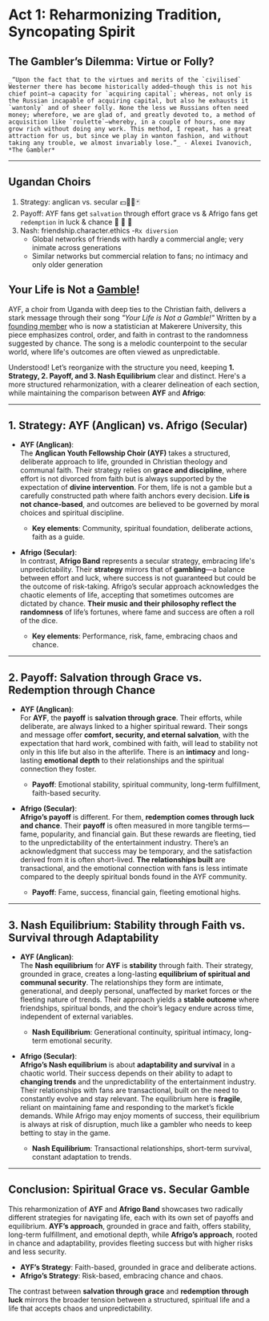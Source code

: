 # Act 1: Reharmonizing Tradition, Syncopating Spirit

## The Gambler’s Dilemma: Virtue or Folly?

```{admonition} The Gambler
_“Upon the fact that to the virtues and merits of the `civilised` Westerner there has become historically added—though this is not his chief point—a capacity for `acquiring capital`; whereas, not only is the Russian incapable of acquiring capital, but also he exhausts it `wantonly` and of sheer folly. None the less we Russians often need money; wherefore, we are glad of, and greatly devoted to, a method of acquisition like `roulette`—whereby, in a couple of hours, one may grow rich without doing any work. This method, I repeat, has a great attraction for us, but since we play in wanton fashion, and without taking any trouble, we almost invariably lose.”_ - Alexei Ivanovich, *The Gambler*  
```

---

## Ugandan Choirs
1. Strategy: anglican vs. secular 💵🎱🎲🃏 
2. Payoff: AYF fans get `salvation` through effort grace vs & Afrigo fans get `redemption` in luck & chance 🦠 🧬 🧪 
3. Nash: friendship.character.ethics -`Rx diversion`
   - Global networks of friends with hardly a commercial angle; very inimate across generations
   - Similar networks but commercial relation to fans; no intimacy and only older generation

## Your Life is Not a [Gamble](https://www.youtube.com/watch?v=SSRYxFjIe3Q)!
AYF, a choir from Uganda with deep ties to the Christian faith, delivers a stark message through their song *"Your Life is Not a Gamble!"* Written by a [founding member](https://easi.ac.ug/dr-abraham-owino/) who is now a statistician at Makerere University, this piece emphasizes control, order, and faith in contrast to the randomness suggested by chance. The song is a melodic counterpoint to the secular world, where life's outcomes are often viewed as unpredictable.

Understood! Let’s reorganize with the structure you need, keeping **1. Strategy, 2. Payoff, and 3. Nash Equilibrium** clear and distinct. Here's a more structured reharmonization, with a clearer delineation of each section, while maintaining the comparison between **AYF** and **Afrigo**:

---

## 1. **Strategy: AYF (Anglican) vs. Afrigo (Secular)**

- **AYF (Anglican)**:  
  The **Anglican Youth Fellowship Choir (AYF)** takes a structured, deliberate approach to life, grounded in Christian theology and communal faith. Their strategy relies on **grace and discipline**, where effort is not divorced from faith but is always supported by the expectation of **divine intervention**. For them, life is not a gamble but a carefully constructed path where faith anchors every decision. **Life is not chance-based**, and outcomes are believed to be governed by moral choices and spiritual discipline.

  - **Key elements**: Community, spiritual foundation, deliberate actions, faith as a guide.

- **Afrigo (Secular)**:  
  In contrast, **Afrigo Band** represents a secular strategy, embracing life's unpredictability. Their **strategy** mirrors that of **gambling**—a balance between effort and luck, where success is not guaranteed but could be the outcome of risk-taking. Afrigo’s secular approach acknowledges the chaotic elements of life, accepting that sometimes outcomes are dictated by chance. **Their music and their philosophy reflect the randomness** of life’s fortunes, where fame and success are often a roll of the dice.

  - **Key elements**: Performance, risk, fame, embracing chaos and chance.

---

## 2. **Payoff: Salvation through Grace vs. Redemption through Chance**

- **AYF (Anglican)**:  
  For **AYF**, the **payoff** is **salvation through grace**. Their efforts, while deliberate, are always linked to a higher spiritual reward. Their songs and message offer **comfort, security, and eternal salvation**, with the expectation that hard work, combined with faith, will lead to stability not only in this life but also in the afterlife. There is an **intimacy** and long-lasting **emotional depth** to their relationships and the spiritual connection they foster.

  - **Payoff**: Emotional stability, spiritual community, long-term fulfillment, faith-based security.

- **Afrigo (Secular)**:  
  **Afrigo’s payoff** is different. For them, **redemption comes through luck and chance**. Their **payoff** is often measured in more tangible terms—fame, popularity, and financial gain. But these rewards are fleeting, tied to the unpredictability of the entertainment industry. There’s an acknowledgment that success may be temporary, and the satisfaction derived from it is often short-lived. **The relationships built** are transactional, and the emotional connection with fans is less intimate compared to the deeply spiritual bonds found in the AYF community.

  - **Payoff**: Fame, success, financial gain, fleeting emotional highs.

---

## 3. **Nash Equilibrium: Stability through Faith vs. Survival through Adaptability**

- **AYF (Anglican)**:  
  The **Nash equilibrium** for **AYF** is **stability** through faith. Their strategy, grounded in grace, creates a long-lasting **equilibrium of spiritual and communal security**. The relationships they form are intimate, generational, and deeply personal, unaffected by market forces or the fleeting nature of trends. Their approach yields a **stable outcome** where friendships, spiritual bonds, and the choir’s legacy endure across time, independent of external variables.

  - **Nash Equilibrium**: Generational continuity, spiritual intimacy, long-term emotional security.

- **Afrigo (Secular)**:  
  **Afrigo’s Nash equilibrium** is about **adaptability and survival** in a chaotic world. Their success depends on their ability to adapt to **changing trends** and the unpredictability of the entertainment industry. Their relationships with fans are transactional, built on the need to constantly evolve and stay relevant. The equilibrium here is **fragile**, reliant on maintaining fame and responding to the market’s fickle demands. While Afrigo may enjoy moments of success, their equilibrium is always at risk of disruption, much like a gambler who needs to keep betting to stay in the game.

  - **Nash Equilibrium**: Transactional relationships, short-term survival, constant adaptation to trends.

---

## Conclusion: Spiritual Grace vs. Secular Gamble

This reharmonization of **AYF** and **Afrigo Band** showcases two radically different strategies for navigating life, each with its own set of payoffs and equilibrium. **AYF’s approach**, grounded in grace and faith, offers stability, long-term fulfillment, and emotional depth, while **Afrigo’s approach**, rooted in chance and adaptability, provides fleeting success but with higher risks and less security.

- **AYF’s Strategy**: Faith-based, grounded in grace and deliberate actions.  
- **Afrigo’s Strategy**: Risk-based, embracing chance and chaos.  

The contrast between **salvation through grace** and **redemption through luck** mirrors the broader tension between a structured, spiritual life and a life that accepts chaos and unpredictability.